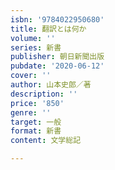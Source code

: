 ```yaml
---
isbn: '9784022950680'
title: 翻訳とは何か
volume: ''
series: 新書
publisher: 朝日新聞出版
pubdate: '2020-06-12'
cover: ''
author: 山本史郎／著
description: ''
price: '850'
genre: ''
target: 一般
format: 新書
content: 文学総記

---
```

